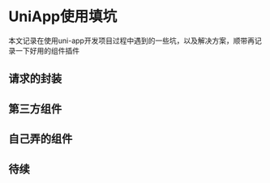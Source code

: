 # UniApp使用填坑

本文记录在使用uni-app开发项目过程中遇到的一些坑，以及解决方案，顺带再记录一下好用的组件插件

## 请求的封装

## 第三方组件

## 自己弄的组件

## 待续

